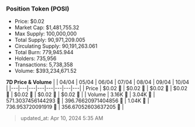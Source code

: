 
  ### Position Token (POSI)
  - Price: $0.02
  - Market Cap: $1,481,755.32
  - Max Supply: 100,000,000
  - Total Supply: 90,971,209.005
  - Circulating Supply: 90,191,263.061
  - Total Burn: 779,945.944
  - Holders: 735,956
  - Transactions: 5,738,358
  - Volume: $393,234,671.52

  **7D Price & Volume**
  | | 04&#x2F;04 | 05&#x2F;04 | 06&#x2F;04 | 07&#x2F;04 | 08&#x2F;04 | 09&#x2F;04 | 10&#x2F;04 |
  |---|---|---|---|---|---|---|---|
  | Price | $0.02 🚀 | $0.02 🔻 | $0.02 🔻 | $0.02 🚀 | $0.02 🚀 | $0.02 🔻 | $0.02 🔻 |
  | Volume | 3.16K 🔻 | 3.04K 🔻 | 571.3037456144293 🔻 | 396.76620971404856 🔻 | 1.04K 🚀 | 736.953720091919 🔻 | 356.67052603637205 🔻 |

  > updated_at: Apr 10, 2024 5:35 AM
